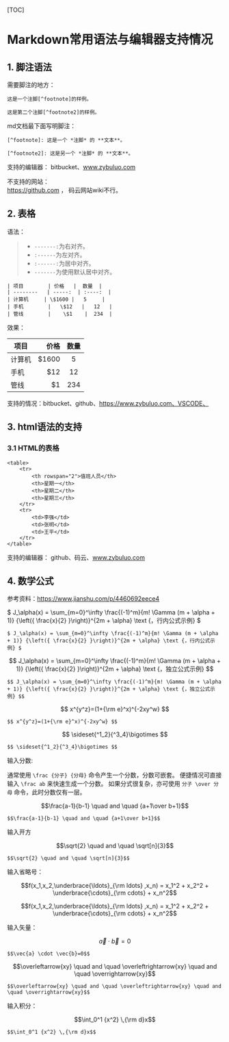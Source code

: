 [TOC]

# Markdown常用语法与编辑器支持情况

## 1. 脚注语法

需要脚注的地方：    
```
这是一个注脚[^footnote]的样例。

这是第二个注脚[^footnote2]的样例。
```

md文档最下面写明脚注：    
```
[^footnote]: 这是一个 *注脚* 的 **文本**。

[^footnote2]: 这是另一个 *注脚* 的 **文本**。

```
支持的编辑器： bitbucket、www.zybuluo.com

不支持的网站：   
https://github.com ， 码云网站wiki不行。        

## 2. 表格

语法：    

> - `-------:`为右对齐。
> - `:------`为左对齐。
> - `:------:`为居中对齐。
> - `-------`为使用默认居中对齐。    

```
| 项目        | 价格   |  数量  |
| --------   | -----:  | :----:  |
| 计算机     | \$1600 |   5     |
| 手机        |   \$12   |   12   |
| 管线        |    \$1    |  234  |
```

效果：    

| 项目        | 价格   |  数量  |
| --------   | -----:  | :----:  |
| 计算机     | \$1600 |   5     |
| 手机        |   \$12   |   12   |
| 管线        |    \$1    |  234  |

支持的情况：bitbucket、github、https://www.zybuluo.com、VSCODE、

## 3. html语法的支持

### 3.1 HTML的表格

```
<table>
    <tr>
        <th rowspan="2">值班人员</th>
        <th>星期一</th>
        <th>星期二</th>
        <th>星期三</th>
    </tr>
    <tr>
        <td>李强</td>
        <td>张明</td>
        <td>王平</td>
    </tr>
</table>
```

支持的编辑器： github、码云、www.zybuluo.com

## 4. 数学公式

参考资料：https://www.jianshu.com/p/4460692eece4

$ J_\alpha(x) = \sum_{m=0}^\infty \frac{(-1)^m}{m! \Gamma (m + \alpha + 1)} {\left({ \frac{x}{2} }\right)}^{2m + \alpha} \text {，行内公式示例} $

```
$ J_\alpha(x) = \sum_{m=0}^\infty \frac{(-1)^m}{m! \Gamma (m + \alpha + 1)} {\left({ \frac{x}{2} }\right)}^{2m + \alpha} \text {，行内公式示例} $
```

$$ J_\alpha(x) = \sum_{m=0}^\infty \frac{(-1)^m}{m! \Gamma (m + \alpha + 1)} {\left({ \frac{x}{2} }\right)}^{2m + \alpha} \text {，独立公式示例} $$

```
$$ J_\alpha(x) = \sum_{m=0}^\infty \frac{(-1)^m}{m! \Gamma (m + \alpha + 1)} {\left({ \frac{x}{2} }\right)}^{2m + \alpha} \text {，独立公式示例} $$
```

$$ x^{y^z}=(1+{\rm e}^x)^{-2xy^w} $$

```
$$ x^{y^z}=(1+{\rm e}^x)^{-2xy^w} $$
```

$$ \sideset{^1_2}{^3_4}\bigotimes $$

```
$$ \sideset{^1_2}{^3_4}\bigotimes $$
```

输入分数:

通常使用 `\frac {分子} {分母}` 命令产生一个分数，分数可嵌套。
 便捷情况可直接输入 `\frac ab` 来快速生成一个分数。
 如果分式很复杂，亦可使用 `分子 \over 分母` 命令，此时分数仅有一层。

$$\frac{a-1}{b-1} \quad and \quad {a+1\over b+1}$$

```
$$\frac{a-1}{b-1} \quad and \quad {a+1\over b+1}$$
```
输入开方

$$\sqrt{2} \quad and \quad \sqrt[n]{3}$$

```
$$\sqrt{2} \quad and \quad \sqrt[n]{3}$$
```

输入省略号：

$$f(x_1,x_2,\underbrace{\ldots}_{\rm ldots} ,x_n) = x_1^2 + x_2^2 + \underbrace{\cdots}_{\rm cdots} + x_n^2$$

$$f(x_1,x_2,\underbrace{\ldots}_{\rm ldots} ,x_n) = x_1^2 + x_2^2 + \underbrace{\cdots}_{\rm cdots} + x_n^2$$

输入矢量：

$$\vec{a} \cdot \vec{b}=0$$

```
$$\vec{a} \cdot \vec{b}=0$$
```

$$\overleftarrow{xy} \quad and \quad \overleftrightarrow{xy} \quad and \quad \overrightarrow{xy}$$

```
$$\overleftarrow{xy} \quad and \quad \overleftrightarrow{xy} \quad and \quad \overrightarrow{xy}$$
```

输入积分：

$$\int_0^1 {x^2} \,{\rm d}x$$

```
$$\int_0^1 {x^2} \,{\rm d}x$$
```

